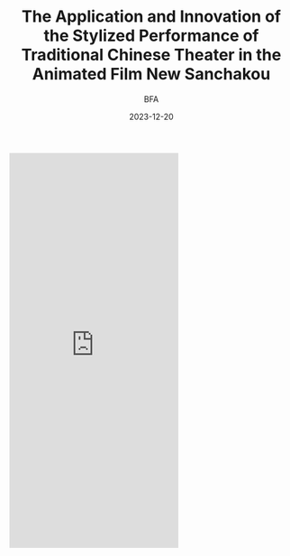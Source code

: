 ﻿---
layout: post
read_time: true
show_date: true
title: "The Application and Innovation of the Stylized Performance of Traditional Chinese Theater in the Animated Film New Sanchakou"
date: 2023-12-20
img: posts/20231220/p1.jpg
tags: [Academic Paper]
category: Academic Paper
author: BFA
description: "The Application and Innovation of the Stylized Performance of Traditional Chinese Theater in the Animated Film New Sanchakou"
---

<embed src="https://github.com/animation-international/animation-international.github.io/files/13729071/New.Sanchakou-Sun.Lijun.pdf" width="auto" height="700px" type="application/pdf" />


